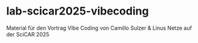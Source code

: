 # lab-scicar2025-vibecoding
Material für den Vortrag Vibe Coding von Camillo Sulzer &amp; Linus Netze auf der SciCAR 2025
